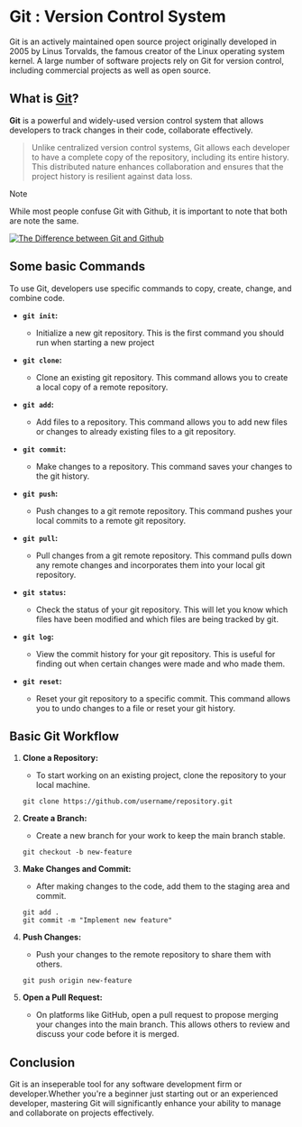 # Git : Version Control System

Git is an actively maintained open source project originally developed in 2005 by Linus Torvalds, the famous creator of the Linux operating system kernel. A large number of software projects rely on Git for version control, including commercial projects as well as open source.

## What is [Git](https://en.wikipedia.org/wiki/Git)?

**Git** is a powerful and widely-used version control system that allows developers to track changes in their code, collaborate effectively.

> Unlike centralized version control systems, Git allows each developer to have a complete copy of the repository, including its entire history. This distributed nature enhances collaboration and ensures that the project history is resilient against data loss.

> [!NOTE]
> While most people confuse Git with Github, it is important to note that both are note the same. 

[![The Difference between Git and Github](https://www.hubspot.com/hs-fs/hubfs/git%20vs%20github.webp?width=650&height=450&name=git%20vs%20github.webp)](https://www.geeksforgeeks.org/difference-between-git-and-github/)

## Some basic Commands

To use Git, developers use specific commands to copy, create, change, and combine code.

- **`git init`:** 
    - Initialize a new git repository. This is the first command you should run when starting a new project

- **`git clone`:**
    - Clone an existing git repository. This command allows you to create a local copy of a remote repository.

- **`git add`:** 
    - Add files to a repository. This command allows you to add new files or changes to already existing files to a git repository.

- **`git commit`:** 
    - Make changes to a repository. This command saves your changes to the git history.

- **`git push`:** 
    - Push changes to a git remote repository. This command pushes your local commits to a remote git repository.

- **`git pull`:** 
    - Pull changes from a git remote repository. This command pulls down any remote changes and incorporates them into your local git repository.

- **`git status`:** 
    - Check the status of your git repository. This will let you know which files have been modified and which files are being tracked by git.

- **`git log`:** 
    - View the commit history for your git repository. This is useful for finding out when certain changes were made and who made them.

- **`git reset`:**
    - Reset your git repository to a specific commit. This command allows you to undo changes to a file or reset your git history.

## Basic Git Workflow

1. **Clone a Repository:**
    - To start working on an existing project, clone the repository to your local machine.
    ```
    git clone https://github.com/username/repository.git
    ```

2. **Create a Branch:**
    - Create a new branch for your work to keep the main branch stable.
    ```
    git checkout -b new-feature
    ```
    
3. **Make Changes and Commit:**
    - After making changes to the code, add them to the staging area and commit.
    ```
    git add .
    git commit -m "Implement new feature"
    ```

4. **Push Changes:**
    - Push your changes to the remote repository to share them with others.
    ```
    git push origin new-feature
    ```

5. **Open a Pull Request:**
    - On platforms like GitHub, open a pull request to propose merging your changes into the main branch. This allows others to review and discuss your code before it is merged.

## Conclusion

Git is an inseperable tool for any software development firm or developer.Whether you're a beginner just starting out or an experienced developer, mastering Git will significantly enhance your ability to manage and collaborate on projects effectively.